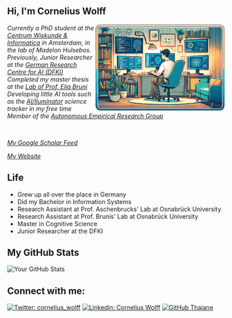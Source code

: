 
<h2> Hi, I'm Cornelius Wolff</h2>
<img align='right' src="images/MeWorkingDallE.png" width="300">
<p><em>Currently a PhD student at the <a href="https://www.cwi.nl/en/groups/database-architectures/" target="_blank">Centrum Wiskunde & Informatica</a> in Amsterdam, in the lab of Madelon Hulsebos.</br>Previously, Junior Researcher at the <a href="https://www.dfki.de/en/web" target="_blank">German Research Centre for AI (DFKI)</a></br>Completed my master thesis at the <a href="https://eliabruni.github.io/" target="_blank">Lab of Prof. Elia Bruni</a><br/>Developing little AI tools such as the <a href="https://ailluminator.com/" target="_blank">AI/lluminator</a> science tracker in my free time<br/>Member of the <a href="https://musslick.github.io/AER_website/" target="_blank"> Autonomous Empirical Research Group</a></em></p>

<br/>
<p><em> <a href="https://scholar.google.com/citations?user=Y8xr0JgAAAAJ" target="_blank">My Google Scholar Feed</a></em></p>
<p><em> <a href="https://cornelius-wolff.de/" target="_blank">My Website</a></em></p>

## Life
- Grew up all over the place in Germany
- Did my Bachelor in Information Systems
- Research Assistant at Prof. Aschenbrucks' Lab at Osnabrück University
- Research Assistant at Prof. Brunis' Lab at Osnabrück University
- Master in Cognitive Science
- Junior Researcher at the DFKI

## My GitHub Stats
![Your GitHub Stats](https://github-readme-stats.vercel.app/api?username=cowolff&show_icons=true)

## Connect with me:

[![Twitter: corneIius_wolff](https://img.shields.io/twitter/follow/corneIius_wolff?style=social)](https://twitter.com/corneIius_wolff)
[![Linkedin: Cornelius Wolff](https://img.shields.io/badge/-Cornelius_Wolff-blue?style=flat-square&logo=Linkedin&logoColor=white&link=https://www.linkedin.com/in/cornelius-wolff-18b506185/)](https://www.linkedin.com/in/cornelius-wolff-18b506185/)
[![GitHub Thaiane](https://img.shields.io/github/followers/cowolff?label=follow&style=social)](https://github.com/cowolff)
